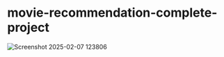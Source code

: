 ﻿# movie-recommendation-complete-project

![Screenshot 2025-02-07 123806](https://github.com/user-attachments/assets/4cb89990-5728-49d9-a506-81a315a9e816)
